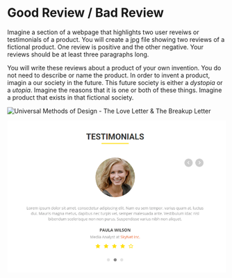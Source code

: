 # Good Review / Bad Review

Imagine a section of a webpage that highlights two user reveiws or testimonials of a product. You will create a jpg file showing two reviews of a fictional product. One review is positive and the other negative. Your reviews should be at least three paragraphs long.

You will write these reviews about a product of your own invention. You do not need to describe or name the product. In order to invent a product, imagin a our society in the future. This future society is either a *dystopia* or a *utopia*. Imagine the reasons that it is one or both of these things. Imagine a product that exists in that fictional society.

![Universal Methods of Design - The Love Letter & The Breakup Letter](https://ebookcentral-proquest-com.libproxy.newschool.edu/lib/newschool/reader.action?docID=6039458&ppg=152)

![Example of a review card from a website.](images/testimonial.png "Example")
